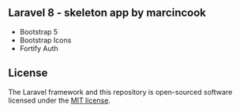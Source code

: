  
## Laravel 8 - skeleton app by marcincook

- Bootstrap 5 
- Bootstrap Icons
- Fortify Auth
 
## License

The Laravel framework and this repository is open-sourced software licensed under the [MIT license](https://opensource.org/licenses/MIT).
